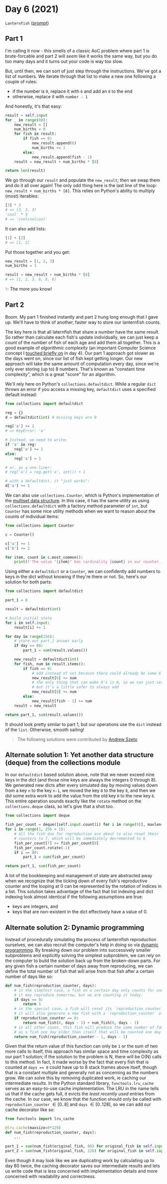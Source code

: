 # Day 6 (2021)

`Lanternfish` ([prompt](https://adventofcode.com/2021/day/6))

## Part 1

I'm calling it now - this smells of a classic AoC problem where part 1 is brute-forcable and part 2 will _seem_ like it works the same way, but you do too many days and it turns out your code is way too slow.

But, until then, we can sort of just step through the instructions. We've got a list of numbers. We iterate through that list to make a new one following a couple of rules:

- if the number is `0`, replace it with `6` and add an `8` to the end
- otherwise, replace it with `number - 1`

And honestly, it's that easy:

```py
result = self.input
for _ in range(80):
    new_result = []
    num_births = 0
    for fish in result:
        if fish == 0:
            new_result.append(6)
            num_births += 1
        else:
            new_result.append(fish - 1)
    result = new_result + num_births * [8]

return len(result)
```

We go through our `result` and populate the `new_result`; then we swap them and do it all over again! The only odd thing here is the last line of the loop: `new_result + num_births * [8]`. This relies on Python's ability to multiply (most) iterables:

```py
[3] * 3
# => [3, 3, 3]
'cool' * 3
# => 'coolcoolcool'
```

It can also add lists:

```py
[1] + [2]
# => [1, 2]
```

Put those together and you get:

```py
new_result = [1, 2, 3]
num_births = 3

result = new_result + num_births * [8]
# => [1, 2, 3, 8, 8, 8]
```

:sparkles: The more you know!

## Part 2

Boom. My part 1 finished instantly and part 2 hung long enough that I gave up. We'll have to think of another, faster way to store our lanternfish counts.

The key here is that all laternfish that share a number have the same result. So rather than calculate each fish's update individually, we can just keep a _count_ of the number of fish of each age and add them all together. This is a good example of _algorithmic complexity_ (an important Computer Science concept I [touched briefly on](https://github.com/xavdid/advent-of-code/tree/main/solutions/2021/day_4) in day 4). Our part 1 approach got slower as the days went on, since our list of fish kept getting longer. Our new approach will take the same amount of computation every day, since we're only ever storing (up to) 8 numbers. That's known as "constant time complexity", which is a great "score" for an algorithm.

We'll rely here on Python's `collections.defaultdict`. While a regular `dict` throws an error if you access a missing key, `defaultdict` uses a specified default instead:

```py
from collections import defaultdict

reg = {}
d = defaultdict(int) # missing keys are 0

reg['a'] += 1
# => KeyError: 'a'

# Instead, we need to write:
if 'a' in reg:
    reg['a'] += 1
else:
    reg['a'] = 1

# or, as a one-liner:
# reg['a'] = reg.get('a', int()) + 1

# with a defaultdict, it "just works":
d['a'] += 1
```

We can also use `collections.Counter`, which is Python's implementation of the [multiset data structure](https://en.wikipedia.org/wiki/Multiset). In this case, it has the same utility as using `collections.defaultdict` with a factory method parameter of `int`, but `Counter` has some nice utility methods when we want to reason about the counts of individual items:

```py
from collections import Counter

c = Counter()

c['a'] += 1
c['b'] += 2

for item, count in c.most_common():
    print(f'The value "{item}" has cardinality {count} in our counter.')
```

Using either a `defaultdict` or a `Counter`, we can confidently add numbers to keys in the dict without knowing if they're there or not. So, here's our solution for both parts:

```py
from collections import defaultdict

part_1 = 0

result = defaultdict(int)

# build initial state
for i in self.input:
    result[i] += 1

for day in range(256):
    # store our part_1 answer early
    if day == 80:
        part_1 = sum(result.values())

    new_result = defaultdict(int)
    for fish, num in result.items():
        if fish == 0:
            # add instead of set because there could already be some 6's
            new_result[6] += num
            # the only thing that can make 8's is 0, so we can just set.
            # but it's a little safer to always add
            new_result[8] += num
        else:
            new_result[fish - 1] += num
    result = new_result

return part_1, sum(result.values())
```

It should look pretty similar to part 1, but our operations use the `dict` instead of the `list`. Otherwise, smooth sailing!

> The following solutions were contributed by [Andrew Szeto](https://github.com/jabagawee)

## Alternate solution 1: Yet another data structure (deque) from the collections module

In our `defaultdict` based solution above, note that we never exceed nine keys in the dict (and those nine keys are always the integers 0 through 8). We generated new dicts after every simulated day by moving values down from a key `n` to the key `n-1`, we moved the key `0` to the key `8`, and then we did some extra work to add the value from the old key `0` to the new key `6`. This entire operation sounds exactly like the `rotate` method on the `collections.deque` class, so let's give that a shot too.

```py
from collections import deque

fish_per_count = deque([self.input.count(i) for i in range(9)], maxlen=9)
for i in range(1, 256 + 1):
    # all the fish due for reproduction are about to also reset their
    # counters to 7, which will be immediately decremented to 6
    fish_per_count[7] += fish_per_count[0]
    fish_per_count.rotate(-1)
    if i == 80:
        part_1 = sum(fish_per_count)

return part_1, sum(fish_per_count)
```

A lot of the bookkeeping and management of state are abstracted away when we recognize that the ticking down of every fish's reproductive counter and the looping at 0 can be represented by the rotation of indices in a list. This solution takes advantage of the fact that list indexing and dict indexing look almost identical if the following assumptions are true:

- keys are integers, and
- keys that are non-existent in the dict effectively have a value of 0.

## Alternate solution 2: Dynamic programming

Instead of procedurally simulating the process of lanternfish reproduction ourselves, we can also recruit the computer's help in doing so via [dynamic programming](https://en.wikipedia.org/wiki/Dynamic_programming). By breaking down our problem into successively smaller subproblems and explicitly solving the simplest subproblem, we can rely on the computer to build the solution back up from the broken-down parts. For any given fish a certain number of days away from reproducing, we can define the total number of fish that will arise from that fish after a certain number of days like so:

```py
def num_fish(reproduction_counter, days):
    # in the simplest case, a fish on a certain day only counts for one fish.
    # it may reproduce tomorrow, but we are counting it today.
    if days == 0:
        return 1
    # in the special case, a fish will reset its `reproduction_counter` back to 6.
    # it will also generate a new fish with a `reproduction_counter` of 8.
    if reproduction_counter == 0:
        return num_fish(6, days - 1) + num_fish(8, days - 1)
    # in all other cases, this fish will produce the same number of family members
    # as a fish one day older than itself that will be counted one day earlier.
    return num_fish(reproduction_counter - 1, days - 1)
```

Given that the return value of this function can only be `1` or the sum of two more calls to itself, this approach has similar space and time complexity as our part 1 solution; if the solution to the problem is N, there will be O(N) calls to this method. In fact, it made worse by the fact that every fish that is counted at `days == 0` could have up to 8 stack frames above itself, though that is a constant multiple and generally not as concerning as the numbers grow. We can solve this by removing duplicated work, ie caching our intermediate results. In the Python standard library, `functools.lru_cache` serves as an easy-to-use cache implementation. The LRU in the name tells us that if the cache gets full, it evicts the _least recently used_ entries from the cache. In our case, we know that the function should only be called with `reproduction_counter` $\in [0..8]$ and `days` $\in [0..128]$, so we can add our cache decorator like so:

```py
from functools import lru_cache

@lru_cache(maxsize=9*129)
def num_fish(reproduction_counter, days):
    ...

part_1 = sum(num_fish(original_fish, 80) for original_fish in self.input)
part_2 = sum(num_fish(original_fish, 128) for original_fish in self.input)
```

Even though it may look like we are duplicating work by calculating up to day 80 twice, the caching decorator saves our intermediate results and lets us write code that is less concerned with implementation details and more concerned with readability and correctness.
